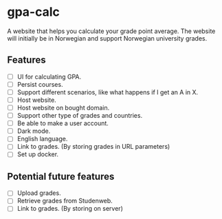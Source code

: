 # gpa-calc

A website that helps you calculate your grade point average.
The website will initially be in Norwegian and support Norwegian university grades.

## Features

- [ ] UI for calculating GPA.
- [ ] Persist courses.
- [ ] Support different scenarios, like what happens if I get an A in X.
- [ ] Host website.
- [ ] Host website on bought domain.
- [ ] Support other type of grades and countries.
- [ ] Be able to make a user account.
- [ ] Dark mode.
- [ ] English language.
- [ ] Link to grades. (By storing grades in URL parameters)
- [ ] Set up docker.

## Potential future features

- [ ] Upload grades.
- [ ] Retrieve grades from Studenweb.
- [ ] Link to grades. (By storing on server)
